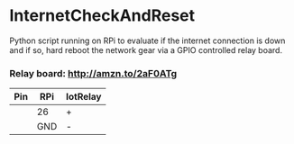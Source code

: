 # InternetCheckAndReset
Python script running on RPi to evaluate if the internet connection is down and if so, hard reboot the network gear via a GPIO controlled relay board.

### Relay board: http://amzn.to/2aF0ATg


|Pin   | RPi	| IotRelay  |
|---	|---	|---	|
|   	|  26 	| +  	|
|     |   GND | - |
